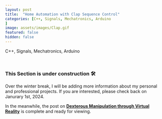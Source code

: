 ```yaml
---
layout: post
title:  "Home Automation with Clap Sequence Control"
categories: [C++, Signals, Mechatronics, Arduino
]
image: assets/images/Clap.gif
featured: false
hidden: false
---
```


C++, Signals, Mechatronics, Arduino

<br>

### This Section is under construction 🛠️
Over the winter break, I will be adding more information about my personal and professional projects. 
If you are interested, please check back on Janurary 1st, 2024.

In the meanwhile, the post on [**Dexterous Manipulation through Virtual Reality**](https://adityanairs.website/DexterousManipulationThroughVR/) is complete and ready for viewing.




